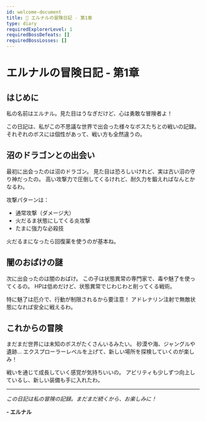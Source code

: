 ```yaml
---
id: welcome-document
title: 🐍 エルナルの冒険日記 - 第1章
type: diary
requiredExplorerLevel: 1
requiredBossDefeats: []
requiredBossLosses: []
---
```


# エルナルの冒険日記 - 第1章

## はじめに

私の名前はエルナル。見た目はうなぎだけど、心は勇敢な冒険者よ！

この日記は、私がこの不思議な世界で出会った様々なボスたちとの戦いの記録。
それぞれのボスには個性があって、戦い方も全然違うの。

## 沼のドラゴンとの出会い

最初に出会ったのは沼のドラゴン。
見た目は恐ろしいけれど、実は古い沼の守り神だったの。
高い攻撃力で圧倒してくるけれど、耐久力を鍛えればなんとかなるわ。

攻撃パターンは：
- 通常攻撃（ダメージ大）
- 火だるま状態にしてくる炎攻撃
- たまに強力な必殺技

火だるまになったら回復薬を使うのが基本ね。

## 闇のおばけの謎

次に出会ったのは闇のおばけ。
この子は状態異常の専門家で、毒や魅了を使ってくるの。
HPは低めだけど、状態異常でじわじわと削ってくる戦術。

特に魅了は厄介で、行動が制限されるから要注意！
アドレナリン注射で無敵状態になれば安全に戦えるわ。

## これからの冒険

まだまだ世界には未知のボスがたくさんいるみたい。
砂漠や海、ジャングルや遺跡...
エクスプローラーレベルを上げて、新しい場所を探検していくのが楽しみ！

戦いを通じて成長していく感覚が気持ちいいの。
アビリティも少しずつ向上しているし、新しい装備も手に入れたわ。

---

*この日記は私の冒険の記録。まだまだ続くから、お楽しみに！*

**- エルナル**